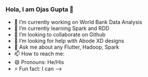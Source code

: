 ### Hola, I am Ojas Gupta 👋

- 🔭 I’m currently working on World Bank Data Analysis
- 🌱 I’m currently learning Spark and RDD
- 👯 I’m looking to collaborate on Github
- 🤔 I’m looking for help with Abode XD designs
- 💬 Ask me about any Flutter, Hadoop, Spark
- 📫 How to reach me: 
- 😄 Pronouns: He/His
- ⚡ Fun fact: I can 
-->
